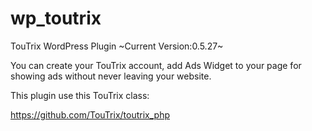 # wp_toutrix
TouTrix WordPress Plugin
~Current Version:0.5.27~

You can create your TouTrix account, add Ads Widget to your page for showing ads without never leaving your website.

This plugin use this TouTrix class:

https://github.com/TouTrix/toutrix_php
